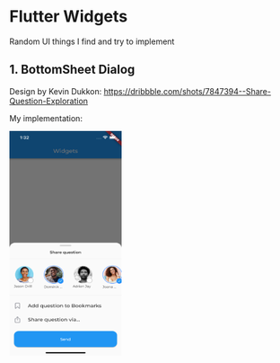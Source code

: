 # Flutter Widgets
Random UI things I find and try to implement

## 1. BottomSheet Dialog 
Design by Kevin Dukkon: https://dribbble.com/shots/7847394--Share-Question-Exploration

My implementation: 

<img src="https://github.com/mijiga/Flutter-Widgets/blob/main/screenshots/question%20bottom%20sheet%20dialog.png" data-canonical-src="https://github.com/mijiga/Flutter-Widgets/blob/main/screenshots/question%20bottom%20sheet%20dialog.png" width="200" height="400" />

